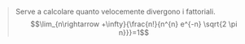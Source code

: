 > Serve a calcolare quanto velocemente divergono i fattoriali.
$$\lim_{n\rightarrow +\infty}{\frac{n!}{n^{n} e^{-n} \sqrt{2 \pi n}}}=1$$